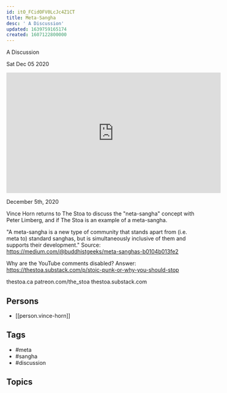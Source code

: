 ```yaml
---
id: itO_FCidOFV0LcJc4Z1CT
title: Meta-Sangha
desc: ' A Discussion'
updated: 1639759165174
created: 1607122800000
---
```



 A Discussion

Sat Dec 05 2020

<iframe width="560" height="315" src="https://www.youtube.com/embed/eXIOxL0NlxA" title="Meta-Sangha: A Discussion w/ Vince Horn" frameborder="0" allow="accelerometer; autoplay; clipboard-write; encrypted-media; gyroscope; picture-in-picture" allowfullscreen ></iframe>

December 5th, 2020

Vince Horn returns to The Stoa to discuss the "neta-sangha" concept with Peter Limberg, and if The Stoa is an example of a meta-sangha.

"A meta-sangha is a new type of community that stands apart from (i.e. meta to) standard sanghas, but is simultaneously inclusive of them and supports their development." Source: https://medium.com/@buddhistgeeks/meta-sanghas-b0104b013fe2

Why are the YouTube comments disabled? Answer: https://thestoa.substack.com/p/stoic-punk-or-why-you-should-stop

thestoa.ca
patreon.com/the_stoa
thestoa.substack.com

## Persons

- [[person.vince-horn]]

## Tags

- #meta
- #sangha
- #discussion

## Topics



